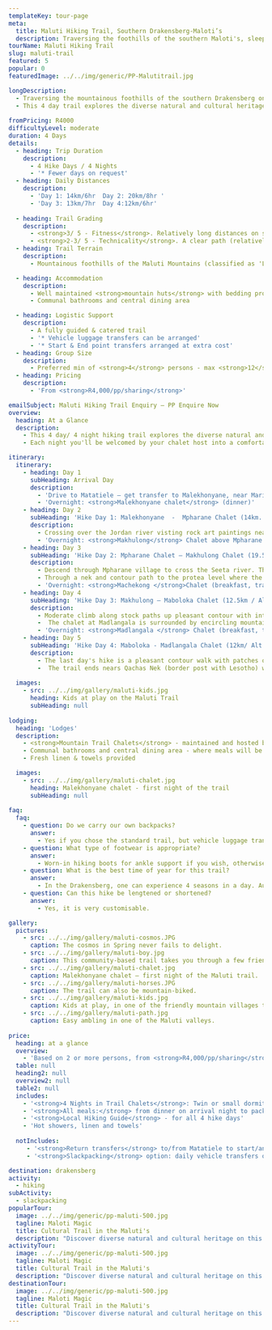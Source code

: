 ```yaml
---
templateKey: tour-page
meta:
  title: Maluti Hiking Trail, Southern Drakensberg-Maloti’s
  description: Traversing the foothills of the southern Maloti's, sleeping in mountain chalets with home-grown and cooked meals prepared by your local host. Guided & catered with optional luggage support.
tourName: Maluti Hiking Trail
slug: maluti-trail
featured: 5
popular: 0
featuredImage: ../../img/generic/PP-Malutitrail.jpg

longDescription:
  - Traversing the mountainous foothills of the southern Drakensberg on the cusp of the Eastern Cape, KZN and southern Lesotho, the Maluti Trail is a successful community-owned trail into this lesser known part of the Ukhahlamba Drakensberg National Park.
  - This 4 day trail explores the diverse natural and cultural heritage of this World Heritage Site. Hiking along the mountainous foothills, you’ll pass through friendly villages, learn about medicinal plants and local culture, and explore ancient rock-art sites.
  
fromPricing: R4000
difficultyLevel: moderate
duration: 4 Days
details:
  - heading: Trip Duration
    description:
      - 4 Hike Days / 4 Nights
      - '* Fewer days on request'	
  - heading: Daily Distances
    description:
      - 'Day 1: 14km/6hr  Day 2: 20km/8hr '
      - 'Day 3: 13km/7hr  Day 4:12km/6hr'
    
  - heading: Trail Grading
    description:
      - <strong>3/ 5 - Fitness</strong>. Relatively long distances on some of the days requires a moderate-good level of fitness.
      - <strong>2-3/ 5 - Technicality</strong>. A clear path (relatively well maintained), with no sheer vertical sections.
  - heading: Trail Terrain
    description:
      - Mountainous foothills of the Maluti Mountains (classified as 'Little berg'). A fair degree of ascent and descent each day - undulating trail, passing through rural mountain villages, grasslands and indigenous forest.

  - heading: Accommodation
    description:
      - Well maintained <strong>mountain huts</strong> with bedding provided
      - Communal bathrooms and central dining area

  - heading: Logistic Support
    description:
      - A fully guided & catered trail
      - '* Vehicle luggage transfers can be arranged'
      - '* Start & End point transfers arranged at extra cost'
  - heading: Group Size
    description:
      - Preferred min of <strong>4</strong> persons - max <strong>12</strong> per single group
  - heading: Pricing
    description:
      - 'From <strong>R4,000/pp/sharing</strong>'

emailSubject: Maluti Hiking Trail Enquiry – PP Enquire Now
overview:
  heading: At a Glance
  description:
    - This 4 day/ 4 night hiking trail explores the diverse natural and cultural heritage of the Maloti-Drakensberg World Heritage Site. Hiking along the mountainous foothills, you’ll pass through friendly rural villages, take in ancient rock-art sites, and learn about local medicinal plants and culture.
    - Each night you'll be welcomed by your chalet host into a comfortable trail hut where hot showers, fresh linen and a delicious cooked dinner awaits. The hike is guided by a qualified community guide, and luggage transfers from one chalet to the next, can easily be arranged for those who don't wish to carry more than a light daypack.

itinerary:
  itinerary:
    - heading: Day 1
      subHeading: Arrival Day
      description:
        - 'Drive to Matatiele – get transfer to Malekhonyane, near Mariazell Mission (approx 40min)  '
        - 'Overnight: <strong>Malekhonyane chalet</strong> (dinner)'
    - heading: Day 2
      subHeading: 'Hike Day 1: Malekhonyane  -  Mpharane Chalet (14km. Alt: 1591m) '
      description:
        - Crossing over the Jordan river visting rock art paintings nearby. Short steep climb up onto grassland ridge with easy walking descending down to stream crossing near Masupha village. Moderate climb with great views followed by descent through Mpharane village to chalet.
        - 'Overnight: <strong>Makhulong</strong> Chalet above Mpharane village (breakfast,trail lunch, dinner)'
    - heading: Day 3
      subHeading: 'Hike Day 2: Mpharane Chalet – Makhulong Chalet (19.5km / Alt: 1560m)'
      description:
        - Descend through Mpharane village to cross the Seeta river. Thereafter a steady climb using footpaths and sled tracks to reach a long easy ridge with 360-degree views.
        - Through a nek and contour path to the protea level where the path meanders through open grassland with streams and incised valleys. A final moderate climb takes you to the chalet at Maboloka located below the Twin Sisters and Makalane peaks
        - 'Overnight: <strong>Machekong </strong>Chalet (breakfast, trail lunch, dinner)' 
    - heading: Day 4
      subHeading: 'Hike Day 3: Makhulong – Maboloka Chalet (12.5km / Alt: 1663m)'
      description:
        - Moderate climb along stock paths up pleasant contour with interesting sandstone features. Descend to Kinira river and follow undulating terrain through Goxe and Pepela villages. 
        -  The chalet at Madlangala is surrounded by encircling mountain peaks and has a sense of space and clear mountain air.
        - 'Overnight: <strong>Madlangala </strong> Chalet (breakfast, trail lunch, dinner)' 
    - heading: Day 5
      subHeading: 'Hike Day 4: Maboloka - Madlangala Chalet (12km/ Alt: 1685m). Transfer back to Matatiele this day.'
      description:
        - The last day's hike is a pleasant contour walk with patches of indigenous forest, protea groves, fascinating sandstone features and mountain grassland. 
        -  The trail ends nears Qachas Nek (border post with Lesotho) where you will be collected by vehicle and taken back to <strong>Matatiele</strong> where your cars have been left. (breakfast, lunch)
         
  images:
    - src: ../../img/gallery/maluti-kids.jpg
      heading: Kids at play on the Maluti Trail
      subHeading: null
    
lodging:
  heading: 'Lodges'
  description:
    - <strong>Mountain Trail Chalets</strong> - maintained and hosted by a friendly local community member
    - Communal bathrooms and central dining area - where meals will be shared
    - Fresh linen & towels provided

  images:
    - src: ../../img/gallery/maluti-chalet.jpg
      heading: Malekhonyane chalet - first night of the trail
      subHeading: null
    
faq:
  faq:
    - question: Do we carry our own backpacks?
      answer:
        - Yes if you chose the standard trail, but vehicle luggage transfers between the chalets can also be arranged for an extra fee. 
    - question: What type of footwear is appropriate?
      answer:
        - Worn-in hiking boots for ankle support if you wish, otherwise a hiking or trail-running shoe will also be suitable for this trail. 
    - question: What is the best time of year for this trail?
      answer:
        - In the Drakensberg, one can experience 4 seasons in a day. Autumn (Mar-May) and Spring (mid August - Oct) are some of the best months, but for the most stable weather. Winter months (June-July) can be the best – chilly starts but generally warm and dry days. The hottest months (Nov-Feb) also tend to have the heaviest thunderstorms.
    - question: Can this hike be lengtened or shortened?
      answer:
        - Yes, it is very customisable.

gallery:
  pictures:
    - src: ../../img/gallery/maluti-cosmos.JPG
      caption: The cosmos in Spring never fails to delight.
    - src: ../../img/gallery/maluti-boy.jpg
      caption: This community-based trail takes you through a few friendly rural villages.
    - src: ../../img/gallery/maluti-chalet.jpg
      caption: Malekhonyane chalet – first night of the Maluti trail.
    - src: ../../img/gallery/maluti-horses.JPG
      caption: The trail can also be mountain-biked.
    - src: ../../img/gallery/maluti-kids.jpg
      caption: Kids at play, in one of the friendly mountain villages through which the Maluti trail passes.
    - src: ../../img/gallery/maluti-path.jpg
      caption: Easy ambling in one of the Maluti valleys.
   
price:
  heading: at a glance
  overview: 
    - 'Based on 2 or more persons, from <strong>R4,000/pp/sharing</strong>'
  table: null
  heading2: null
  overview2: null
  table2: null
  includes:
    - '<strong>4 Nights in Trail Chalets</strong>: Twin or small dormitory style rooms, with shared bathrooms.'
    - '<strong>All meals:</strong> from dinner on arrival night to packed lunch on the final hike day (4 Breakfasts, 4 Packed Lunches, and 4 Dinners).'
    - '<strong>Local Hiking Guide</strong> - for all 4 hike days'
    - 'Hot showers, linen and towels'
    
  notIncludes: 
     - '<strong>Return transfers</strong> to/from Matatiele to start/and from finish of trail @ R 1800 /per group (up to 7 persons/group). If group is larger – 2 transfer vehicles will be required'
     - '<strong>Slackpacking</strong> option: daily vehicle transfers of baggage for hike: R2000 (price shared amongst the group)'

destination: drakensberg
activity:
  - hiking
subActivity:
  - slackpacking
popularTour:
  image: ../../img/generic/pp-maluti-500.jpg
  tagline: Maloti Magic
  title: Cultural Trail in the Maluti's
  description: "Discover diverse natural and cultural heritage on this fair-trade hiking trail along the foothills of the southern Maluti’s. Visit rock-art sites, learn about medicinal plants and share in local traditions along the way. Overnight in comfortable mountain chalets offering delicious meals."
activityTour:
  image: ../../img/generic/pp-maluti-500.jpg
  tagline: Maloti Magic
  title: Cultural Trail in the Maluti's
  description: "Discover diverse natural and cultural heritage on this fair-trade hiking trail along the foothills of the southern Maluti’s. Visit rock-art sites, learn about medicinal plants and share in local traditions along the way. Overnight in comfortable mountain chalets offering delicious meals."
destinationTour:
  image: ../../img/generic/pp-maluti-500.jpg
  tagline: Maloti Magic
  title: Cultural Trail in the Maluti's
  description: "Discover diverse natural and cultural heritage on this fair-trade hiking trail along the foothills of the southern Maluti’s. Visit rock-art sites, learn about medicinal plants and share in local traditions along the way. Overnight in comfortable mountain chalets offering delicious meals."
---
```

